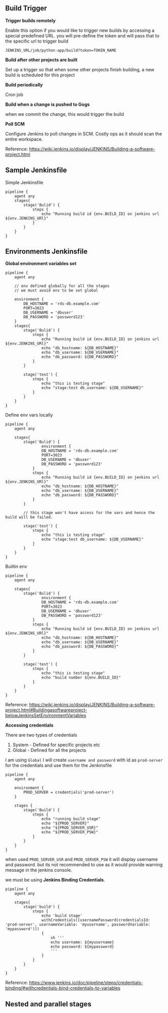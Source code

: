 ## Build Trigger

**Trigger builds remotely**

Enable this option if you would like to trigger new builds by accessing a special predefined URL. you will pre-define the token and will pass that to the specific url to trigger build

`JENKINS_URL/job/python-app/build?token=TOKEN_NAME`

**Build after other projects are built**

Set up a trigger so that when some other projects finish building, a new build is scheduled for this project

**Build periodically**

Cron job

**Build when a change is pushed to Gogs**

when we commit the change, this would trigger the build

**Poll SCM**

Configure Jenkins to poll changes in SCM. Costly ops as it should scan the entire workspace. 

Reference: https://wiki.jenkins.io/display/JENKINS/Building-a-software-project.html

## Sample Jenkinsfile

Simple Jenkinsfile

```
pipeline {
	agent any 
	stages{
		stage('Bulid') {
			steps {
				echo "Running build id {env.BUILD_ID} on jenkins url ${env.JENKINS_URl}"
			}
		}
	}
}
```

## Environments Jenkinsfile

**Global environment variables set**

```
pipeline {
	agent any 

    // env defined globally for all the stages
    // we must avoid env to be set global

    environment {
        DB_HOSTNAME = 'rds-db.example.com'
        PORT=3023
        DB_USERNAME = 'dbuser'
        DB_PASSWORD = 'password123'
    }
	stages{
		stage('Bulid') {
			steps {
				echo "Running build id {env.BUILD_ID} on jenkins url ${env.JENKINS_URl}"
                echo "db_hostname: ${DB_HOSTNAME}"
                echo "db_username: ${DB_USERNAME}"
                echo "db_password: ${DB_PASSWORD}"
			}
		}

        stage('test') {
            steps {
                echo "this is testing stage"
                echo "stage:test db_username: ${DB_USERNAME}"
            }
        }
	}
}
```

Define env vars locally 

```
pipeline {
	agent any 

	stages{
		stage('Bulid') {
		        environment {
                DB_HOSTNAME = 'rds-db.example.com'
                PORT=3023
                DB_USERNAME = 'dbuser'
                DB_PASSWORD = 'password123'
            }
			steps {
				echo "Running build id {env.BUILD_ID} on jenkins url ${env.JENKINS_URl}"
                echo "db_hostname: ${DB_HOSTNAME}"
                echo "db_username: ${DB_USERNAME}"
                echo "db_password: ${DB_PASSWORD}"
			}
		}

        // this stage won't have access for the vars and hence the build will be failed.
        
        stage('test') {
            steps {
                echo "this is testing stage"
                echo "stage:test db_username: ${DB_USERNAME}"
            }
        }
	}
}
```

Builtin env 

```
pipeline {
	agent any 

	stages{
		stage('Bulid') {
		        environment {
                DB_HOSTNAME = 'rds-db.example.com'
                PORT=3023
                DB_USERNAME = 'dbuser'
                DB_PASSWORD = 'password123'
            }
			steps {
				echo "Running build id {env.BUILD_ID} on jenkins url ${env.JENKINS_URl}"
                echo "db_hostname: ${DB_HOSTNAME}"
                echo "db_username: ${DB_USERNAME}"
                echo "db_password: ${DB_PASSWORD}"
			}
		}

        stage('test') {
            steps {
                echo "this is testing stage"
                echo "build number ${env.BUILD_ID}"
            }
        }
	}
}
```

Reference: https://wiki.jenkins.io/display/JENKINS/Building-a-software-project.html#Buildingasoftwareproject-belowJenkinsSetEnvironmentVariables


**Accessing credentials**

There are two types of credentials

1. System - Defined for specific projects etc 
2. Global - Defined for all the projects

I am using `Global` I will create `username and password` with id as `prod-server` for the credentials and use them for the Jenkinsfile

```
pipeline {
	agent any

	environment {
		PROD_SERVER = credentials('prod-server')
	}

	stages {
		stage('Build') {
			steps {
				echo "running build stage"
				echo "${PROD_SERVER}"
				echo "${PROD_SERVER_USR}"
				echo "${PROD_SERVER_PSW}"
			}
		}
	}
}
```

when used `PROD_SERVER_USR` and `PROD_SERVER_PSW` it will display username and password. but its not recommended to use as it would provide warning message in the jenkins console. 

we must be using **Jenkins Binding Credentials**. 

```
pipeline {
	agent any 

	stages{
		stage('build') {
			steps {
				echo 'build stage'
				withCredentials([usernamePassword(credentialsId: 'prod-server', usernameVariable: 'myusername', passwordVariable: 'mypassword')])
				{
					sh '''
					echo username: ${myusername}
					echo password: ${mypassword}
					'''
				}
			}
		}
	}
}
```

Reference: https://www.jenkins.io/doc/pipeline/steps/credentials-binding/#withcredentials-bind-credentials-to-variables


## Nested and parallel stages

